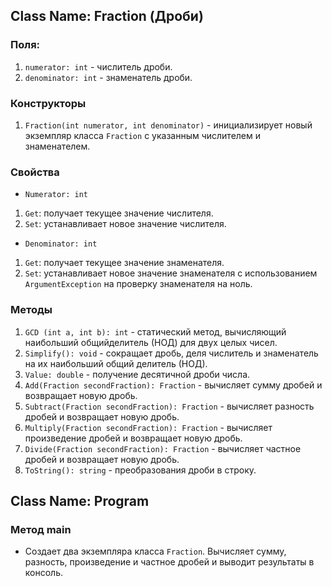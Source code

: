 ## Class Name: Fraction (Дроби)
### Поля:
1. `numerator: int` - числитель дроби.
2. `denominator: int` - знаменатель дроби.
### Конструкторы
1. `Fraction(int numerator, int denominator)` - инициализирует новый
экземпляр класса `Fraction` с указанным числителем и знаменателем.
### Свойства
- `Numerator: int`
1. `Get`: получает текущее значение числителя.
2. `Set`: устанавливает новое значение числителя.
- `Denominator: int`
1. `Get`: получает текущее значение знаменателя.
2. `Set`: устанавливает новое значение знаменателя c использованием `ArgumentException` на проверку знаменателя на ноль.
### Методы
1. `GCD (int a, int b): int` - cтатический метод, вычисляющий наибольший общийделитель (НОД) для двух целых чисел.
2. `Simplify(): void` - cокращает дробь, деля числитель и знаменатель на их наибольший общий делитель (НОД).
3. `Value: double` - получение десятичной дроби числа.
4. `Add(Fraction secondFraction): Fraction` - вычисляет сумму дробей и возвращает новую дробь.
5. `Subtract(Fraction secondFraction): Fraction` - вычисляет разность дробей и возвращает новую дробь.
6. `Multiply(Fraction secondFraction): Fraction` - вычисляет произведение дробей и возвращает новую дробь.
7. `Divide(Fraction secondFraction): Fraction` - вычисляет частное дробей и возвращает новую дробь.
8. `ToString(): string` - преобразования дроби в строку.
## Class Name: Program
### Метод main
- Создает два экземпляра класса `Fraction`. Вычисляет сумму, разность, произведение и частное дробей и выводит результаты в консоль.
